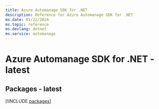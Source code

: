 ```yaml
---
title: Azure Automanage SDK for .NET
description: Reference for Azure Automanage SDK for .NET
ms.date: 01/22/2024
ms.topic: reference
ms.devlang: dotnet
ms.service: automanage
---
```

# Azure Automanage SDK for .NET - latest
## Packages - latest
[!INCLUDE [packages](automanage-index.md)]